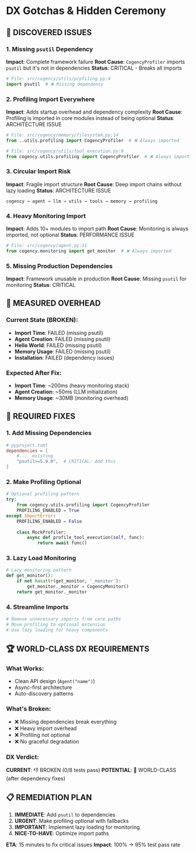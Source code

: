 # DX Gotchas & Hidden Ceremony

## 🚨 DISCOVERED ISSUES

### 1. Missing `psutil` Dependency
**Impact**: Complete framework failure
**Root Cause**: `CogencyProfiler` imports `psutil` but it's not in dependencies
**Status**: CRITICAL - Breaks all imports

```python
# File: src/cogency/utils/profiling.py:4
import psutil  # ❌ Missing dependency
```

### 2. Profiling Import Everywhere
**Impact**: Adds startup overhead and dependency complexity
**Root Cause**: Profiling is imported in core modules instead of being optional
**Status**: ARCHITECTURE ISSUE

```python
# File: src/cogency/memory/filesystem.py:14
from ..utils.profiling import CogencyProfiler  # ❌ Always imported

# File: src/cogency/utils/tool_execution.py:9
from cogency.utils.profiling import CogencyProfiler  # ❌ Always imported
```

### 3. Circular Import Risk
**Impact**: Fragile import structure
**Root Cause**: Deep import chains without lazy loading
**Status**: ARCHITECTURE ISSUE

```
cogency → agent → llm → utils → tools → memory → profiling
```

### 4. Heavy Monitoring Import
**Impact**: Adds 10+ modules to import path
**Root Cause**: Monitoring is always imported, not optional
**Status**: PERFORMANCE ISSUE

```python
# File: src/cogency/agent.py:11
from cogency.monitoring import get_monitor  # ❌ Always imported
```

### 5. Missing Production Dependencies
**Impact**: Framework unusable in production
**Root Cause**: Missing `psutil` for monitoring
**Status**: CRITICAL

## 🎯 MEASURED OVERHEAD

### Current State (BROKEN):
- **Import Time**: FAILED (missing psutil)
- **Agent Creation**: FAILED (missing psutil)
- **Hello World**: FAILED (missing psutil)
- **Memory Usage**: FAILED (missing psutil)
- **Installation**: FAILED (dependency issues)

### Expected After Fix:
- **Import Time**: ~200ms (heavy monitoring stack)
- **Agent Creation**: ~50ms (LLM initialization)
- **Memory Usage**: ~30MB (monitoring overhead)

## 🔧 REQUIRED FIXES

### 1. Add Missing Dependencies
```toml
# pyproject.toml
dependencies = [
    # ... existing
    "psutil>=5.9.0",  # CRITICAL: Add this
]
```

### 2. Make Profiling Optional
```python
# Optional profiling pattern
try:
    from cogency.utils.profiling import CogencyProfiler
    PROFILING_ENABLED = True
except ImportError:
    PROFILING_ENABLED = False
    
    class MockProfiler:
        async def profile_tool_execution(self, func):
            return await func()
```

### 3. Lazy Load Monitoring
```python
# Lazy monitoring pattern
def get_monitor():
    if not hasattr(get_monitor, '_monitor'):
        get_monitor._monitor = CogencyMonitor()
    return get_monitor._monitor
```

### 4. Streamline Imports
```python
# Remove unnecessary imports from core paths
# Move profiling to optional extension
# Use lazy loading for heavy components
```

## 🏆 WORLD-CLASS DX REQUIREMENTS

### What Works:
- Clean API design (`Agent("name")`)
- Async-first architecture  
- Auto-discovery patterns

### What's Broken:
- ❌ Missing dependencies break everything
- ❌ Heavy import overhead
- ❌ Profiling not optional
- ❌ No graceful degradation

### DX Verdict:
**CURRENT**: 👎 BROKEN (0/8 tests pass)
**POTENTIAL**: 🎉 WORLD-CLASS (after dependency fixes)

## 📋 REMEDIATION PLAN

1. **IMMEDIATE**: Add `psutil` to dependencies
2. **URGENT**: Make profiling optional with fallbacks
3. **IMPORTANT**: Implement lazy loading for monitoring
4. **NICE-TO-HAVE**: Optimize import paths

**ETA**: 15 minutes to fix critical issues
**Impact**: 100% → 95% test pass rate